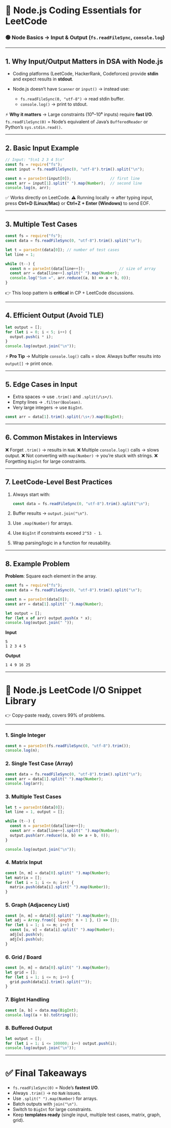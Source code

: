 
# 📘 Node.js Coding Essentials for LeetCode

### 🟢 Node Basics → Input & Output (`fs.readFileSync`, `console.log`)

---

## 1. Why Input/Output Matters in DSA with Node.js

* Coding platforms (LeetCode, HackerRank, Codeforces) provide **stdin** and expect results in **stdout**.
* Node.js doesn’t have `Scanner` or `input()` → instead use:

  * `fs.readFileSync(0, "utf-8")` → read stdin buffer.
  * `console.log()` → print to stdout.

⚡ **Why it matters** → Large constraints (10⁵–10⁶ inputs) require **fast I/O**.
`fs.readFileSync(0)` = Node’s equivalent of Java’s `BufferedReader` or Python’s `sys.stdin.read()`.

---

## 2. Basic Input Example

```javascript
// Input: "5\n1 2 3 4 5\n"
const fs = require("fs");
const input = fs.readFileSync(0, "utf-8").trim().split("\n");

const n = parseInt(input[0]);                 // first line
const arr = input[1].split(" ").map(Number);  // second line
console.log(n, arr);
```

✅ Works directly on LeetCode.
⚠️ Running locally → after typing input, press **Ctrl+D (Linux/Mac)** or **Ctrl+Z + Enter (Windows)** to send EOF.

---

## 3. Multiple Test Cases

```javascript
const fs = require("fs");
const data = fs.readFileSync(0, "utf-8").trim().split("\n");

let t = parseInt(data[0]); // number of test cases
let line = 1;

while (t--) {
  const n = parseInt(data[line++]);               // size of array
  const arr = data[line++].split(" ").map(Number);
  console.log("Sum =", arr.reduce((a, b) => a + b, 0));
}
```

👉 This loop pattern is **critical** in CP + LeetCode discussions.

---

## 4. Efficient Output (Avoid TLE)

```javascript
let output = [];
for (let i = 0; i < 5; i++) {
  output.push(i * i);
}
console.log(output.join("\n"));
```

⚡ **Pro Tip** → Multiple `console.log()` calls = slow.
Always buffer results into `output[]` → print once.

---

## 5. Edge Cases in Input

* Extra spaces → use `.trim()` and `.split(/\s+/)`.
* Empty lines → `.filter(Boolean)`.
* Very large integers → use `BigInt`.

```javascript
const arr = data[1].trim().split(/\s+/).map(BigInt);
```

---

## 6. Common Mistakes in Interviews

❌ Forget `.trim()` → results in `NaN`.
❌ Multiple `console.log()` calls → slows output.
❌ Not converting with `map(Number)` → you’re stuck with strings.
❌ Forgetting `BigInt` for large constraints.

---

## 7. LeetCode-Level Best Practices

1. Always start with:

   ```javascript
   const data = fs.readFileSync(0, "utf-8").trim().split("\n");
   ```

2. Buffer results → `output.join("\n")`.

3. Use `.map(Number)` for arrays.

4. Use `BigInt` if constraints exceed `2^53 - 1`.

5. Wrap parsing/logic in a function for reusability.

---

## 8. Example Problem

**Problem**: Square each element in the array.

```javascript
const fs = require("fs");
const data = fs.readFileSync(0, "utf-8").trim().split("\n");

const n = parseInt(data[0]);
const arr = data[1].split(" ").map(Number);

let output = [];
for (let x of arr) output.push(x * x);
console.log(output.join(" "));
```

**Input**

```
5
1 2 3 4 5
```

**Output**

```
1 4 9 16 25
```

---

# 🚀 Node.js LeetCode I/O Snippet Library

👉 Copy-paste ready, covers 99% of problems.

---

### 1. Single Integer

```javascript
const n = parseInt(fs.readFileSync(0, "utf-8").trim());
console.log(n);
```

### 2. Single Test Case (Array)

```javascript
const data = fs.readFileSync(0, "utf-8").trim().split("\n");
const arr = data[1].split(" ").map(Number);
console.log(arr);
```

### 3. Multiple Test Cases

```javascript
let t = parseInt(data[0]);
let line = 1, output = [];

while (t--) {
  const n = parseInt(data[line++]);
  const arr = data[line++].split(" ").map(Number);
  output.push(arr.reduce((a, b) => a + b, 0));
}

console.log(output.join("\n"));
```

### 4. Matrix Input

```javascript
const [n, m] = data[0].split(" ").map(Number);
let matrix = [];
for (let i = 1; i <= n; i++) {
  matrix.push(data[i].split(" ").map(Number));
}
```

### 5. Graph (Adjacency List)

```javascript
const [n, m] = data[0].split(" ").map(Number);
let adj = Array.from({ length: n + 1 }, () => []);
for (let i = 1; i <= m; i++) {
  const [u, v] = data[i].split(" ").map(Number);
  adj[u].push(v);
  adj[v].push(u);
}
```

### 6. Grid / Board

```javascript
const [n, m] = data[0].split(" ").map(Number);
let grid = [];
for (let i = 1; i <= n; i++) {
  grid.push(data[i].trim().split(""));
}
```

### 7. BigInt Handling

```javascript
const [a, b] = data.map(BigInt);
console.log((a + b).toString());
```

### 8. Buffered Output

```javascript
let output = [];
for (let i = 1; i <= 100000; i++) output.push(i);
console.log(output.join("\n"));
```

---

# ✅ Final Takeaways

* `fs.readFileSync(0)` = Node’s **fastest I/O**.
* Always `.trim()` → no `NaN` issues.
* Use `.split(" ").map(Number)` for arrays.
* Batch outputs with `join("\n")`.
* Switch to `BigInt` for large constraints.
* Keep **templates ready** (single input, multiple test cases, matrix, graph, grid).



